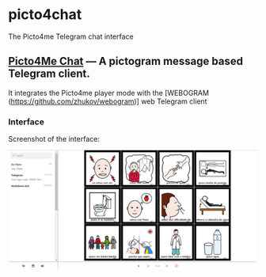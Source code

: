 # picto4chat
The Picto4me Telegram chat interface

## [Picto4Me Chat](https://pictos4web.appspot.com) — A pictogram message based Telegram client.

It integrates the Picto4me player mode with the [WEBOGRAM (https://github.com/zhukov/webogram)] web Telegram client

### Interface

Screenshot of the interface:

![Sample screenshot 1](https://github.com/zoqui/picto4chat/raw/3.20/picto4chat.png)
